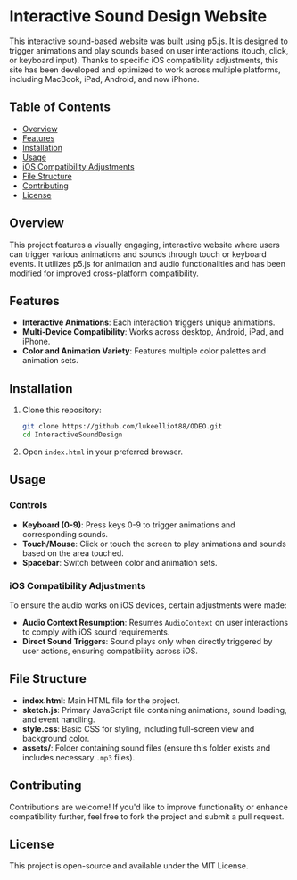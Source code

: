 # Interactive Sound Design Website

This interactive sound-based website was built using p5.js. It is designed to trigger animations and play sounds based on user interactions (touch, click, or keyboard input). Thanks to specific iOS compatibility adjustments, this site has been developed and optimized to work across multiple platforms, including MacBook, iPad, Android, and now iPhone. 

## Table of Contents

- [Overview](#overview)
- [Features](#features)
- [Installation](#installation)
- [Usage](#usage)
- [iOS Compatibility Adjustments](#ios-compatibility-adjustments)
- [File Structure](#file-structure)
- [Contributing](#contributing)
- [License](#license)

## Overview

This project features a visually engaging, interactive website where users can trigger various animations and sounds through touch or keyboard events. It utilizes p5.js for animation and audio functionalities and has been modified for improved cross-platform compatibility.

## Features

- **Interactive Animations**: Each interaction triggers unique animations.
- **Multi-Device Compatibility**: Works across desktop, Android, iPad, and iPhone.
- **Color and Animation Variety**: Features multiple color palettes and animation sets.

## Installation

1. Clone this repository:
   ```bash
   git clone https://github.com/lukeelliot88/ODEO.git
   cd InteractiveSoundDesign
   ```

2. Open `index.html` in your preferred browser.

## Usage

### Controls

- **Keyboard (0-9)**: Press keys 0-9 to trigger animations and corresponding sounds.
- **Touch/Mouse**: Click or touch the screen to play animations and sounds based on the area touched.
- **Spacebar**: Switch between color and animation sets.

### iOS Compatibility Adjustments

To ensure the audio works on iOS devices, certain adjustments were made:
- **Audio Context Resumption**: Resumes `AudioContext` on user interactions to comply with iOS sound requirements.
- **Direct Sound Triggers**: Sound plays only when directly triggered by user actions, ensuring compatibility across iOS.

## File Structure

- **index.html**: Main HTML file for the project.
- **sketch.js**: Primary JavaScript file containing animations, sound loading, and event handling.
- **style.css**: Basic CSS for styling, including full-screen view and background color.
- **assets/**: Folder containing sound files (ensure this folder exists and includes necessary `.mp3` files).

## Contributing

Contributions are welcome! If you'd like to improve functionality or enhance compatibility further, feel free to fork the project and submit a pull request.

## License

This project is open-source and available under the MIT License.

